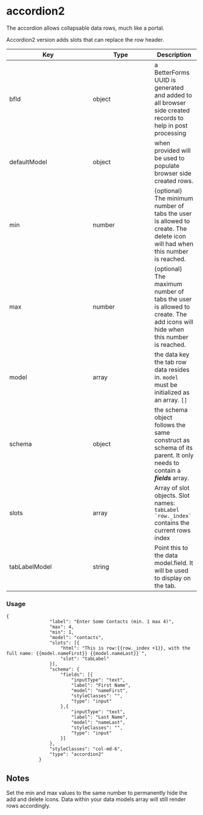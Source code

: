 # accordion2

The accordion allows collapsable data rows, much like a portal.

Accordion2 version adds slots that can replace the row header.&#x20;

<table><thead><tr><th width="205">Key</th><th width="147.33333333333331">Type</th><th>Description</th></tr></thead><tbody><tr><td>bfId</td><td>object</td><td>a BetterForms UUID is generated and added to all browser side created records to help in post processing</td></tr><tr><td>defaultModel</td><td>object</td><td>when provided will be used to populate browser side created rows.</td></tr><tr><td>min</td><td>number</td><td>{optional} The minimum number of tabs the user is allowed to create. The delete icon will had when this number is reached.</td></tr><tr><td>max</td><td>number</td><td>{optional} The maximum number of tabs the user is allowed to create. The add icons will hide when this number is reached.</td></tr><tr><td>model</td><td>array</td><td>the data key the tab row data resides in. <code>model</code> must be initialized as an array. <code>[]</code></td></tr><tr><td>schema</td><td>object</td><td>the schema object follows the same construct as schema of its parent. It only needs to contain a <em><strong>fields</strong></em> array.</td></tr><tr><td>slots</td><td>array</td><td>Array of slot objects. Slot names: <code>tabLabel</code><br><code>`row._index`</code> contains the current rows index</td></tr><tr><td>tabLabelModel</td><td>string</td><td>Point this to the data model.field. It will be used to display on the tab.</td></tr></tbody></table>

### Usage

```
{
                "label": "Enter Some Contacts (min. 1 max 4)",
                "max": 4,
                "min": 1,
                "model": "contacts",
                "slots": [{
                    "html": "This is row:{{row._index +1}}, with the full name: {{model.nameFirst}} {{model.nameLast}}`",
                    "slot": "tabLabel"
                }],
                "schema": {
                    "fields": [{
                        "inputType": "text",
                        "label": "First Name",
                        "model": "nameFirst",
                        "styleClasses": "",
                        "type": "input"
                    },{
                        "inputType": "text",
                        "label": "Last Name",
                        "model": "nameLast",
                        "styleClasses": "",
                        "type": "input"
                    }]
                },
                "styleClasses": "col-md-6",
                "type": "accordion2"
            }
```

## Notes

Set the min and max values to the same number to permanently hide the add and delete icons. Data within your data models array will still render rows accordingly.
